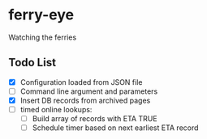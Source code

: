 # ferry-eye

Watching the ferries

## Todo List

* [x] Configuration loaded from JSON file
* [ ] Command line argument and parameters
* [x] Insert DB records from archived pages
* [ ] timed online lookups:
  * [ ] Build array of records with ETA TRUE
  * [ ] Schedule timer based on next earliest ETA record
